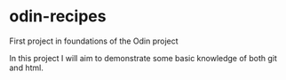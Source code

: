 # odin-recipes
First project in foundations of the Odin project

In this project I will aim to demonstrate some basic knowledge of both git and html.
